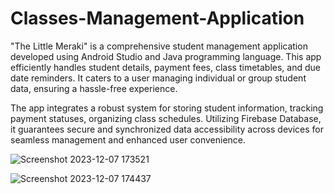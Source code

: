 # Classes-Management-Application

"The Little Meraki" is a comprehensive student management application developed using Android Studio and Java programming language. This app efficiently handles student details, payment fees, class timetables, and due date reminders. It caters to a user managing individual or group student data, ensuring a hassle-free experience.

The app integrates a robust system for storing student information, tracking payment statuses, organizing class schedules. Utilizing Firebase Database, it guarantees secure and synchronized data accessibility across devices for seamless management and enhanced user convenience.

![Screenshot 2023-12-07 173521](https://github.com/Jaisilan7565/Classes-Management-Application/assets/105548113/88d190a0-6f41-41a1-8bbf-d633bd0b436d)

![Screenshot 2023-12-07 174437](https://github.com/Jaisilan7565/Classes-Management-Application/assets/105548113/ee24a378-9f08-4f3b-bb9d-7176c6b49d9c)
